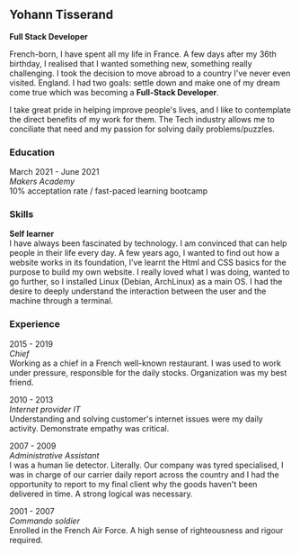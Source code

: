 ## Yohann Tisserand

**Full Stack Developer**

French-born, I have spent all my life in France. A few days after my 36th birthday, I realised that I wanted something new, something really challenging. I took the decision to move abroad to a country I've never even visited. England. I had two goals: settle down and make one of my dream come true which was becoming a **Full-Stack Developer**. 

I take great pride in helping improve people's lives, and I like to contemplate the direct benefits of my work for them. The Tech industry allows me to conciliate that need and my passion for solving daily problems/puzzles.

### Education

March 2021 - June 2021</br>
*Makers Academy*</br>
10% acceptation rate / fast-paced learning bootcamp

<h3>Skills</h3>

**Self learner**</br>
I have always been fascinated by technology. I am convinced that can help people in their life every day. A few years ago, I wanted to find out how a website works in its foundation, I've learnt the Html and CSS basics for the purpose to build my own website. I really loved what I was doing, wanted to go further, so I installed Linux (Debian, ArchLinux) as a main OS. I had the desire to deeply understand the interaction between the user and the machine through a terminal.

<h3>Experience</h3>

2015 - 2019</br>
*Chief*</br>
Working as a chief in a French well-known restaurant. I was used to work under pressure, responsible for the daily stocks. Organization was my best friend.

2010 - 2013</br>
*Internet provider IT*</br>
Understanding and solving customer's internet issues were my daily activity. Demonstrate empathy was critical.

2007 - 2009</br>
*Administrative Assistant*</br>
I was a human lie detector. Literally. Our company was tyred specialised, I was in charge of our carrier daily report across the country and I had the opportunity to report to my final client why the goods haven't been delivered in time. A strong logical was necessary.

2001 - 2007</br>
*Commando soldier*</br>
Enrolled in the French Air Force. A high sense of righteousness and rigour required.


